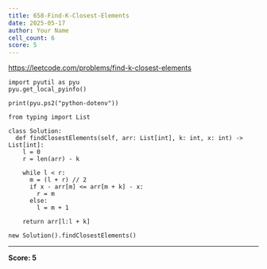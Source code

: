 ```yaml
---
title: 658-Find-K-Closest-Elements
date: 2025-05-17
author: Your Name
cell_count: 6
score: 5
---
```


https://leetcode.com/problems/find-k-closest-elements


```
import pyutil as pyu
pyu.get_local_pyinfo()
```


```
print(pyu.ps2("python-dotenv"))
```


```
from typing import List
```


```
class Solution:
  def findClosestElements(self, arr: List[int], k: int, x: int) -> List[int]:
    l = 0
    r = len(arr) - k

    while l < r:
      m = (l + r) // 2
      if x - arr[m] <= arr[m + k] - x:
        r = m
      else:
        l = m + 1

    return arr[l:l + k]
```


```
new Solution().findClosestElements()
```


---
**Score: 5**